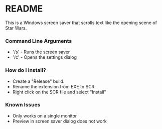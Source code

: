 # README #

This is a Windows screen saver that scrolls text like the opening scene of Star Wars.

### Command Line Arguments ###

* '/s' - Runs the screen saver
* '/c' - Opens the settings dialog

### How do I install? ###

* Create a "Release" build.
* Rename the extension from EXE to SCR
* Right click on the SCR file and select "Install"

### Known Issues ###

* Only works on a single monitor
* Preview in screen saver dialog does not work